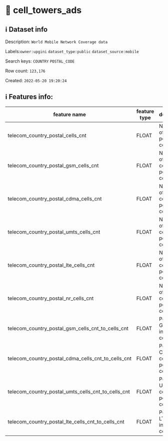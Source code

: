 # 📖 cell_towers_ads 
## ℹ️ Dataset info 
Description: `World Mobile Network Coverage data` 

Labels:`owner:upgini` `dataset_type:public` `dataset_source:mobile` 

Search keys: `COUNTRY` `POSTAL_CODE`

Row count: `123,176`

Created: `2022-05-20 19:20:24` 

## ℹ️ Features info:
|feature name|feature type|descrition|
|---|---|---|
|telecom_country_postal_cells_cnt|FLOAT|Number of cells in postal code area|
|telecom_country_postal_gsm_cells_cnt|FLOAT|Number of GSM cells  in postal code area|
|telecom_country_postal_cdma_cells_cnt|FLOAT|Number of CDMA cells  in postal code area|
|telecom_country_postal_umts_cells_cnt|FLOAT|Number of UMTS cells  in postal code area|
|telecom_country_postal_lte_cells_cnt|FLOAT|Number of LTE cells  in postal code area|
|telecom_country_postal_nr_cells_cnt|FLOAT|Number of NR cells  in postal code area|
|telecom_country_postal_gsm_cells_cnt_to_cells_cnt|FLOAT|Percent of GSM cells  in postal code area|
|telecom_country_postal_cdma_cells_cnt_to_cells_cnt|FLOAT|Percent of CDMA cells  in postal code area|
|telecom_country_postal_umts_cells_cnt_to_cells_cnt|FLOAT|Percent of UMTS cells  in postal code area|
|telecom_country_postal_lte_cells_cnt_to_cells_cnt|FLOAT|Percent of LTE cells  in postal code area|
